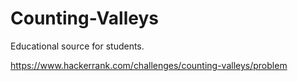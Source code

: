 # Counting-Valleys
Educational source for students.

https://www.hackerrank.com/challenges/counting-valleys/problem
